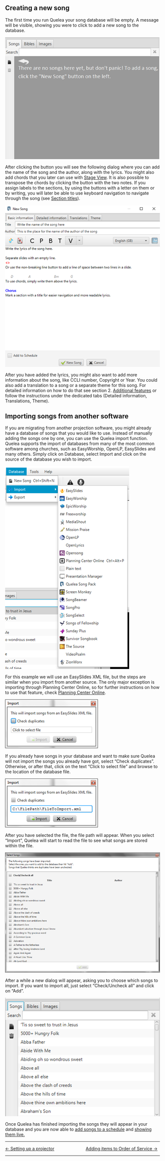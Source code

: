 ## Creating a new song

The first time you run Quelea your song database will be empty. A
message will be visible, showing you were to click to add a new song to
the database.

![<File:Quelea> manual-e-009.png](Quelea_manual-e-009.png
"File:Quelea manual-e-009.png")

After clicking the button you will see the following dialog where you
can add the name of the song and the author, along with the lyrics. You
might also add chords that you later can use with [Stage
View](Stage_View.md "Stage View"). It is also possible to transpose the
chords by clicking the button with the two notes. If you assign labels
to the sections, by using the buttons with a letter on them or by
writing, you will later be able to use keyboard navigation to navigate
through the song (see [Section titles](Section_titles.md "Section titles")).

![<File:Quelea> manual-e-010.png](Quelea_manual-e-010.png
"File:Quelea manual-e-010.png")

After you have added the lyrics, you might also want to add more
information about the song, like CCLI number, Copyright or Year. You
could also add a translation to a song or a separate theme for this
song. For detailed information on how to do that see section 2.
[Additional features](Additional_features.md "Additional features") or follow the
instructions under the dedicated tabs (Detailed information,
Translations, Theme).

## Importing songs from another software

If you are migrating from another projection software, you might already
have a database of songs that you would like to use. Instead of manually
adding the songs one by one, you can use the Quelea import function.
Quelea supports the import of databases from many of the most common
software among churches, such as EasyWorship, OpenLP, EasySlides and
many others. Simply click on Database, select Import and click on the
source of the database you wish to import.

![<File:Quelea> manual-e-011.png](Quelea_manual-e-011.png
"File:Quelea manual-e-011.png")

For this example we will use an EasySlides XML file, but the steps are
similar when you import from another source. The only major exception is
importing through Planning Center Online, so for further instructions on
how to use that feature, check [Planning Center
Online](Planning_Center_Online.md "Planning Center Online").

![<File:Quelea> manual-e-012.png](Quelea_manual-e-012.png
"File:Quelea manual-e-012.png")

If you already have songs in your database and want to make sure Quelea
will not import the songs you already have got, select “Check
duplicates”. Otherwise, or after that, click on the text “Click to
select file” and browse to the location of the database file.

![<File:Quelea> manual-e-013.png](Quelea_manual-e-013.png
"File:Quelea manual-e-013.png")

After you have selected the file, the file path will appear. When you
select “Import”, Quelea will start to read the file to see what songs
are stored within the file.

![Quelea_manual-e-014.png](Quelea_manual-e-014.png
"Quelea_manual-e-014.png")

After a while a new dialog will appear, asking you to choose which songs
to import. If you want to import all, just select “Check/Uncheck all”
and click on “Add”.

![<File:Quelea> manual-e-015.png](Quelea_manual-e-015.png
"File:Quelea manual-e-015.png")

Once Quelea has finished importing the songs they will appear in your
database and you are now able to [add songs to a
schedule](Adding_items_to_Order_of_Service.md#adding-a-song "Adding items to Order of Service") and
[showing them live.](Showing_something_live.md "Showing something live")

-----



[← Setting up a projector](Setting_up_a_projector.md "Setting up a projector")
&nbsp;&nbsp;&nbsp;&nbsp;&nbsp;&nbsp;&nbsp;&nbsp;&nbsp;&nbsp;&nbsp;&nbsp;&nbsp;&nbsp;&nbsp;&nbsp;&nbsp;&nbsp;&nbsp;&nbsp;&nbsp;&nbsp;&nbsp;&nbsp; [Adding items to Order of Service
→](Adding_items_to_Order_of_Service.md "Adding items to Order of Service")

---
